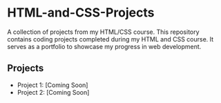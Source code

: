 # HTML-and-CSS-Projects
A collection of projects from my HTML/CSS course.
This repository contains coding projects completed during my HTML and CSS course. It serves as a portfolio to showcase my progress in web development.
## Projects
- Project 1: [Coming Soon]
- Project 2: [Coming Soon]
